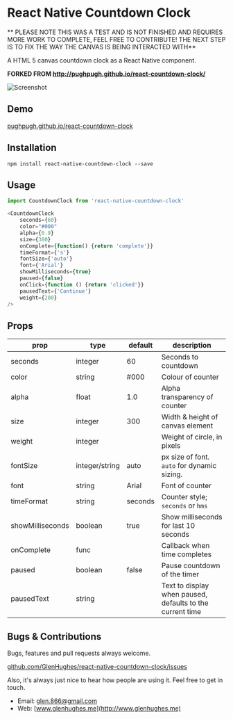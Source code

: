 # React Native Countdown Clock

** PLEASE NOTE THIS WAS A TEST AND IS NOT FINISHED AND REQUIRES MORE WORK TO COMPLETE, FEEL FREE TO CONTRIBUTE! THE NEXT STEP IS TO FIX THE WAY THE CANVAS IS BEING INTERACTED WITH**

A HTML 5 canvas countdown clock as a React Native component.

**FORKED FROM http://pughpugh.github.io/react-countdown-clock/**

![Screenshot](http://pughpugh.github.io/react-countdown-clock/screenshot.png?=0)

## Demo

[pughpugh.github.io/react-countdown-clock](http://pughpugh.github.io/react-countdown-clock)

## Installation

```
npm install react-native-countdown-clock --save
```

## Usage
```javascript
import CountdownClock from 'react-native-countdown-clock'
```


```javascript
<CountdownClock
    seconds={60}
    color="#000"
    alpha={0.9}
    size={300}
    onComplete={function() {return 'complete'}}
    timeFormat={'s'}
    fontSize={'auto'}
    font={'Arial'}
    showMilliseconds={true}
    paused={false}
    onClick={function () {return 'clicked'}}
    pausedText={'Continue'}
    weight={200}
/>
```

## Props

| prop             | type           | default | description                                               |
|------------------|----------------|---------|-----------------------------------------------------------|
| seconds          | integer        | 60      | Seconds to countdown                                      |
| color            | string         | #000    | Colour of counter                                         |
| alpha            | float          | 1.0     | Alpha transparency of counter                             |
| size             | integer        | 300     | Width & height of canvas element                          |
| weight           | integer        |         | Weight of circle, in pixels                               |
| fontSize         | integer/string | auto    | px size of font. `auto` for dynamic sizing.               |
| font             | string         | Arial   | Font of counter                                           |
| timeFormat       | string         | seconds | Counter style; `seconds` or `hms`                         |
| showMilliseconds | boolean        | true    | Show milliseconds for last 10 seconds                     |
| onComplete       | func           |         | Callback when time completes                              |
| paused           | boolean        | false   | Pause countdown of the timer                              |
| pausedText       | string         |         | Text to display when paused, defaults to the current time |

## Bugs & Contributions

Bugs, features and pull requests always welcome.

[github.com/GlenHughes/react-native-countdown-clock/issues](https://github.com/GlenHughes/react-native-countdown-clock/issues)

Also, it's always just nice to hear how people are using it. Feel free to get in touch.

* Email: [glen.866@gmail.com](mailto:glen.866@gmail.com)
* Web: [www.glenhughes.me](http://www.glenhughes.me)
